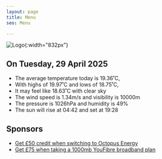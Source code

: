 ```yaml
---
layout: page
title: Menu
seo: Menu

---
```


![Logo](/images/logo.jpg){:width="832px"}

<!-- weather_marker starts -->
## On Tuesday, 29 April 2025

- The average temperature today is 19.36˚C,
- With highs of 19.97˚C and lows of 18.75˚C,
- It may feel like 18.63˚C with clear sky
- The wind speed is 1.34m/s and visibility is 10000m
- The pressure is 1026hPa and humidity is 49%
- The sun will rise at 04:42 and set at 19:28

<!-- weather_marker ends -->

## Sponsors

- [Get £50 credit when switching to Octopus Energy](https://bit.ly/3oD1nnS)
- [Get £75 when taking a 1000mb YouFibre broadband plan](https://aklam.io/91zWhU?)
